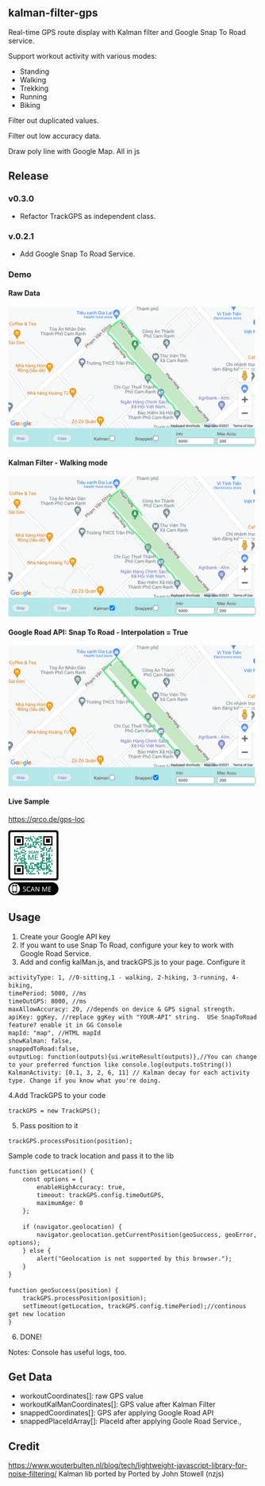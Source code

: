 ## kalman-filter-gps

Real-time GPS route display with Kalman filter and Google Snap To Road service.

Support workout activity with various modes:
- Standing
- Walking
- Trekking
- Running
- Biking

Filter out duplicated values.

Filter out low accuracy data. 

Draw poly line with Google Map. All in js

## Release
### v0.3.0
- Refactor TrackGPS as independent class.
### v.0.2.1
- Add Google Snap To Road Service.

### Demo
#### Raw Data
<img src="./images/RawData.jpg" alt="Raw Data" class="inline"/>

#### Kalman Filter - Walking mode
<img src="./images/KalmanFilter.jpg" alt="Kalman Filter" class="inline"/>

#### Google Road API: Snap To Road - Interpolation = True
<img src="./images/GoogleSnapToRoad.jpg" alt="Kalman Filter" class="inline"/>

#### Live Sample
<https://qrco.de/gps-loc>

<img src="./images/gps-km-qr.png" style="width:20%" alt="QR code" class="inline"/>


## Usage
1. Create your Google API key
2. If you want to use Snap To Road, configure your key to work with Google Road Service. 
3. Add and config kalMan.js, and trackGPS.js to your page. Configure it
```
activityType: 1, //0-sitting,1 - walking, 2-hiking, 3-running, 4- biking, 
timePeriod: 5000, //ms
timeOutGPS: 8000, //ms
maxAllowAccuracy: 20, //depends on device & GPS signal strength.
apiKey: ggKey, //replace ggKey with "YOUR-API" string.  USe SnapToRoad feature? enable it in GG Console
mapId: "map", //HTML mapId
showKalman: false,
snappedToRoad:false,
outputLog: function(outputs){ui.writeResult(outputs)},//You can change to your preferred function like console.log(outputs.toString())
KalmanActivity: [0.1, 3, 2, 6, 11] // Kalman decay for each activity type. Change if you know what you're doing.
```
4.Add TrackGPS to your code
```
trackGPS = new TrackGPS();
```
5. Pass position to it
```
trackGPS.processPosition(position);
```
Sample code to track location and pass it to the lib
```
function getLocation() {
    const options = {
        enableHighAccuracy: true,
        timeout: trackGPS.config.timeOutGPS,
        maximumAge: 0
    };

    if (navigator.geolocation) {
        navigator.geolocation.getCurrentPosition(geoSuccess, geoError, options);
    } else {
        alert("Geolocation is not supported by this browser.");
    }
}

function geoSuccess(position) {
    trackGPS.processPosition(position);
    setTimeout(getLocation, trackGPS.config.timePeriod);//continous get new location 
}
```
6. DONE!

Notes: Console has useful logs, too.
## Get Data
- workoutCoordinates[]: raw GPS value
- workoutKalManCoordinates[]: GPS value after Kalman Filter
- snappedCoordinates[]: GPS afer applying Google Road API
- snappedPlaceIdArray[]: PlaceId after applying Goole Road Service.,

## Credit
<https://www.wouterbulten.nl/blog/tech/lightweight-javascript-library-for-noise-filtering/>
Kalman lib ported by Ported by John Stowell (nzjs)



<div>
<script async src="https://www.googletagmanager.com/gtag/js?id=G-WKJ3KCZFJV"></script>
<script>
  window.dataLayer = window.dataLayer || [];
  function gtag(){dataLayer.push(arguments);}
  gtag('js', new Date());

  gtag('config', 'G-WKJ3KCZFJV');
</script>
</div>